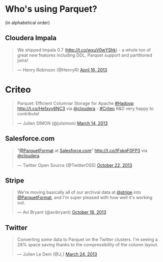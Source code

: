 Who's using Parquet?
======
(in alphabetical order)

## Cloudera Impala

<blockquote class="twitter-tweet"><p>We shipped Impala 0.7 (<a href="http://t.co/wxuV0wYShk">http://t.co/wxuV0wYShk</a>) - a whole ton of great new features including DDL, Parquet support and partitioned joins!</p>&mdash; Henry Robinson (@HenryR) <a href="https://twitter.com/HenryR/statuses/324222874011451392">April 16, 2013</a></blockquote>

# Criteo

<blockquote class="twitter-tweet"><p>Parquet: Efficient Columnar Storage for Apache <a href="https://twitter.com/search?q=%23Hadoop&amp;src=hash">#Hadoop</a> <a href="http://t.co/He1xyv6NC3">http://t.co/He1xyv6NC3</a> via <a href="https://twitter.com/cloudera">@cloudera</a> - <a href="https://twitter.com/search?q=%23Criteo&amp;src=hash">#Criteo</a> R&amp;D very happy to contribute!</p>&mdash; Julien SIMON (@julsimon) <a href="https://twitter.com/julsimon/statuses/312114074911666177">March 14, 2013</a></blockquote>

## Salesforce.com

<blockquote class="twitter-tweet"><p>&quot;<a href="https://twitter.com/ParquetFormat">@ParquetFormat</a> at <a href="http://t.co/lro7m7quuc">Salesforce.com</a>&quot; <a href="http://t.co/IFskqF0FP3">http://t.co/IFskqF0FP3</a> via <a href="https://twitter.com/cloudera">@cloudera</a></p>&mdash; Twitter Open Source (@TwitterOSS) <a href="https://twitter.com/TwitterOSS/statuses/392734610116726784">October 22, 2013</a></blockquote>

## Stripe

<blockquote class="twitter-tweet"><p>We&#39;re moving basically all of our archival data at <a href="https://twitter.com/stripe">@stripe</a> into <a href="https://twitter.com/ParquetFormat">@ParquetFormat</a>, and I&#39;m super pleased with how well it&#39;s working out.</p>&mdash; Avi Bryant (@avibryant) <a href="https://twitter.com/avibryant/statuses/391339949250715648">October 18, 2013</a></blockquote>

## Twitter

<blockquote class="twitter-tweet"><p>Converting some data to Parquet on the Twitter clusters. I&#39;m seeing a 28% space saving thanks to the compressibility of the column layout.</p>&mdash; Julien Le Dem (@J_) <a href="https://twitter.com/J_/statuses/315844725611581441">March 24, 2013</a></blockquote>

<script async src="//platform.twitter.com/widgets.js" charset="utf-8"></script>
